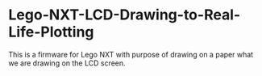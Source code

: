 # Lego-NXT-LCD-Drawing-to-Real-Life-Plotting
This is a firmware for Lego NXT with purpose of drawing on a paper what we are drawing on the LCD screen.

